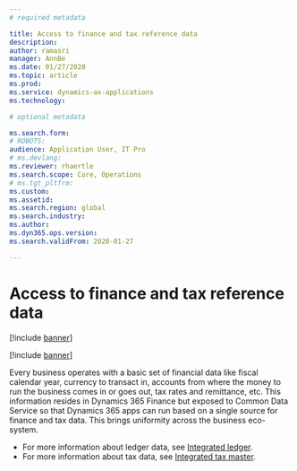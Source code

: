 ```yaml
---
# required metadata

title: Access to finance and tax reference data
description: 
author: ramasri
manager: AnnBe
ms.date: 01/27/2020
ms.topic: article
ms.prod: 
ms.service: dynamics-ax-applications
ms.technology: 

# optional metadata

ms.search.form: 
# ROBOTS: 
audience: Application User, IT Pro
# ms.devlang: 
ms.reviewer: rhaertle
ms.search.scope: Core, Operations
# ms.tgt_pltfrm: 
ms.custom: 
ms.assetid: 
ms.search.region: global
ms.search.industry: 
ms.author: 
ms.dyn365.ops.version: 
ms.search.validFrom: 2020-01-27

---
```


# Access to finance and tax reference data

[!include [banner](../../includes/banner.md)]

[!include [banner](../../includes/preview-banner.md)]

Every business operates with a basic set of financial data like fiscal calendar year, currency to transact in, accounts from where 
the money to run the business comes in or goes out, tax rates and remittance, etc. This information resides in Dynamics 365 Finance 
but exposed to Common Data Service so that Dynamics 365 apps can run based on a single source for finance and tax data. This brings 
uniformity across the business eco-system. 
+ For more information about ledger data, see [Integrated ledger](ledger-mapping.md).
+ For more information about tax data, see [Integrated tax master](tax-mapping.md).


